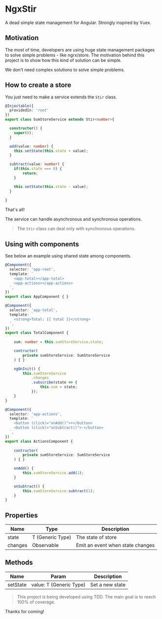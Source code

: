 # NgxStir

A dead simple state management for Angular. Strongly inspired by Vuex.

## Motivation

The most of time, developers are using huge state management packages to solve simple problems - like ngrx/store. The motivation behind this project is to show how this kind of solution can be simple.  

We don't need complex solutions to solve simple problems.   

## How to create a store

You just need to make a service extends the `Stir` class.  

```ts
@Injectable({
  providedIn: 'root'
})
export class SumStoreService extends Stir<number>{

  constructor() { 
    super(0);
  }

  add(value: number) {
    this.setState(this.state + value); 
  }

  subtract(value: number) {
    if(this.state === 0) {
        return;
    }

    this.setState(this.state - value); 
  }
  
}

```

That's all! 

The service can handle asynchronous and synchronous operations. 

> The `Stir` class can deal only with synchronous operations.

## Using with components

See below an example using shared state among components.

```ts
@Component({
  selector: 'app-root',
  template: `
    <app-total></app-total>
    <app-actions></app-actions>
  `,
})
export class AppComponent { }
```

```ts
@Component({
  selector: 'app-total',
  template: `
    <strong>Total: {{ total }}</strong>
  `,
})
export class TotalComponent {
  
    sum: number = this.sumStoreService.state;

    contructor(
        private sumStoreService: SumStoreService
    ) { }

    ngOnInit() {
        this.sumStoreService
            .changes
            .subscribe(state => {
                this.sum = state;
            });
    }
}
```

```ts
@Component({
  selector: 'app-actions',
  template: `
    <button (click)="onAdd()">+</button>
    <button (click)="onSubtract()">-</button>
  `,
})
export class ActionsComponent {
  
    contructor(
        private sumStoreService: SumStoreService
    ) { }

    onAdd() {
        this.sumStoreService.add(1);
    }

    onSubtract() {
        this.sumStoreService.subtract(1);
    }
}
```

## Properties

| Name  | Type          | Description                       |   
|---        |---            |---                                |
| state  | T (Generic Type) | The state of store                |   
| changes  | Observable<T>  | Emit an event when state changes  |

## Methods

| Name      | Param                   | Description       |   
|---        |---                      |---                |
| setState  | value: T (Generic Type) | Set a new state   |   


> This project is being developed using TDD. The main goal is to reach 100% of coverage. 

Thanks for coming!
